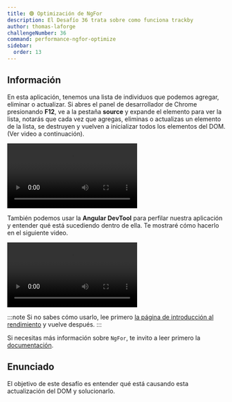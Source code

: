 ```yaml
---
title: 🟢 Optimización de NgFor
description: El Desafío 36 trata sobre como funciona trackby
author: thomas-laforge
challengeNumber: 36
command: performance-ngfor-optimize
sidebar:
  order: 13
---
```


## Información

En esta aplicación, tenemos una lista de individuos que podemos agregar, eliminar o actualizar. Si abres el panel de desarrollador de Chrome presionando **F12**, ve a la pestaña <b>source</b> y expande el elemento para ver la lista, notarás que cada vez que agregas, eliminas o actualizas un elemento de la lista, se destruyen y vuelven a inicializar todos los elementos del DOM. (Ver video a continuación).

<video controls src="https://github.com/tomalaforge/angular-challenges/assets/30832608/71b90307-3ee3-42c0-a532-b67ce4f20bf6">
</video>

También podemos usar la <b>Angular DevTool</b> para perfilar nuestra aplicación y entender qué está sucediendo dentro de ella. Te mostraré cómo hacerlo en el siguiente video.

<video controls src="https://github.com/tomalaforge/angular-challenges/assets/30832608/dd8108c6-1d89-4b05-9aa5-e760bd6f7f11">
</video>

:::note
Si no sabes cómo usarlo, lee primero [la página de introducción al rendimiento](/es/challenges/performance/) y vuelve después.
:::

Si necesitas más información sobre `NgFor`, te invito a leer primero la [documentación](https://angular.io/api/common/NgFor).

## Enunciado

El objetivo de este desafío es entender qué está causando esta actualización del DOM y solucionarlo.
